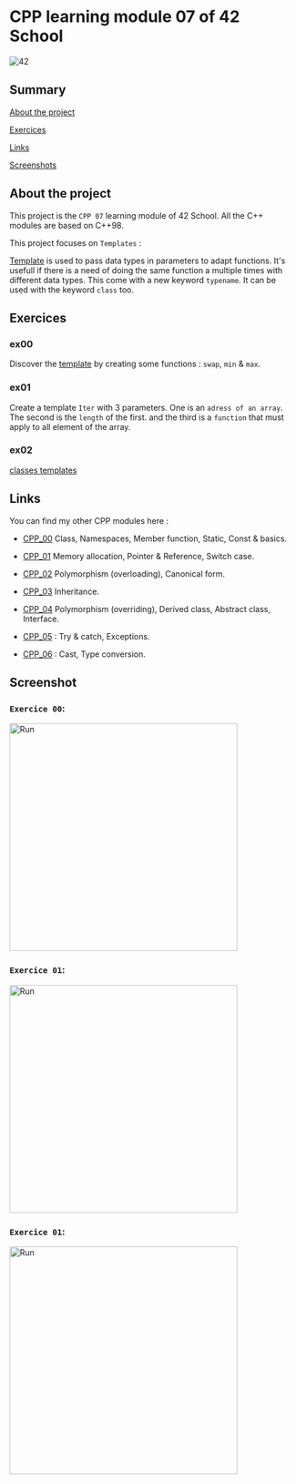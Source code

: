 # CPP learning module 07 of 42 School

![42](https://img.shields.io/static/v1?label=&labelColor=000000e&logo=42&message=project&color=000000&style=flate)

## Summary

[About the project](#about-the-project)

[Exercices](#exercices)

[Links](#links)

[Screenshots](#screenshot)

## About the project
This project is the `CPP 07` learning module of 42 School.
All the C++ modules are based on C++98.

This project focuses on `Templates` : 

[Template](https://www.geeksforgeeks.org/templates-cpp/) is used to pass data types in parameters to adapt functions. It's usefull if there is a need of doing the same function a multiple times with different data types. This come with a new keyword `typename`. It can be used with the keyword `class` too.

## Exercices

### ex00

Discover the [template](https://www.geeksforgeeks.org/templates-cpp/) by creating some functions : `swap`, `min` & `max`.

### ex01

Create a template `Iter` with 3 parameters. One is an `adress of an array`. The second is the `length` of the first. and the third is a `function` that must apply to all element of the array.

### ex02

[classes templates](https://koor.fr/Cpp/Templates/TemplatedClass.wp)

## Links
You can find my other CPP modules here :
- [CPP_00](https://github.com/Kwro91/cpp00) Class, Namespaces, Member function, Static, Const & basics.

- [CPP_01](https://github.com/Kwro91/cpp01) Memory allocation, Pointer & Reference, Switch case.

- [CPP_02](https://github.com/Kwro91/cpp02) Polymorphism (overloading), Canonical form.

- [CPP_03](https://github.com/Kwro91/cpp03) Inheritance.

- [CPP_04](https://github.com/Kwro91/cpp04) Polymorphism (overriding), Derived class, Abstract class, Interface.

- [CPP_05](https://github.com/Kwro91/cpp05) : Try & catch, Exceptions.

- [CPP_06](https://github.com/Kwro91/cpp06) : Cast, Type conversion.

## Screenshot

### `Exercice 00`:
<img width="400" alt="Run" src="img/ex00.png">

### `Exercice 01`:
<img width="400" alt="Run" src="img/ex01.png">

### `Exercice 01`:
<img width="400" alt="Run" src="img/ex02.png">